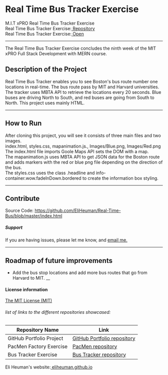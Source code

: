 # Real Time Bus Tracker Exercise
M.I.T xPRO Real Time Bus Tracker Exercise<br>
Real Time Bus Tracker Exercise:<a href="https://github.com/EliHeuman/Real-Time-Bus"> Repository</a><br>
Real Time Bus Tracker Exercise:<a href="http://eliheuman.github.io/Real-Time-Bus/"> Open</a>
___

The Real Time Bus Tracker Exercise concludes the ninth week of the MIT xPRO Full Stack Development with MERN course.

## Description of the Project 
Real Time Bus Tracker enables you to see Boston's bus route number one locations in real-time. The bus route pass by MIT and Harvard universities. The tracker uses MBTA API to retrieve the locations every 20 seconds. Blue buses are driving North to South, and red buses are going from South to North. This project uses mainly HTML.
___
## How to Run
After cloning this project, you will see it consists of three main files and two images.<br>
index.html, styles.css, mapanimation.js., Images/Blue.png, Images/Red.png<br>
The index.html file imports Goole Maps API sets the DOM with a map.<br>
The mapanimation.js uses MBTA API to get JSON data for the Boston route and adds markers with the red or blue png file depending on the direction of the bus.<br>
The styles.css uses the class .headline and info-container.wow.fadeInDown.bordered to create the information box styling.
___
## Contribute
Source Code: https://github.com/EliHeuman/Real-Time-Bus/blob/master/index.html

##### Support
If you are having issues, please let me know, and <a href="mailto:biz.elih@gmail.com"> email me.</a>
___
## Roadmap of future improvements
- Add the bus stop locations and add more bus routes that go from Harvard to MIT.
__
#### License information

<a href="https://github.com/EliHeuman/Real-Time-Bus/blob/master/License.txt">The MIT License (MIT)</a>

###### list of links to the different repositories showcased:
Repository Name  | Link
-------------|--------------------
GitHub Portfolio Project | <a href="https://github.com/EliHeuman/eliheuman.github.io">GitHub Portfolio repository</a>
PacMen Factory Exercise | <a href="https://github.com/EliHeuman/PacMen-Factory-Exercise">PacMen repository</a>
Bus Tracker Exercise| <a href="https://github.com/EliHeuman/Real-Time-Bus">Bus Tracker repository</a>

Eli Heuman's website:<a href=https://eliheuman.github.io> eliheuman.github.io</a>
